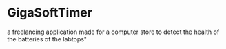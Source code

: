 # GigaSoftTimer
a freelancing application made for a computer store to detect the health of the batteries of the labtops"
